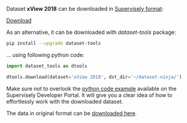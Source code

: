 Dataset **xView 2018** can be downloaded in [Supervisely format](https://developer.supervisely.com/api-references/supervisely-annotation-json-format):

 [Download](https://assets.supervisely.com/supervisely-supervisely-assets-public/teams_storage/M/K/3t/1paOeCnOr52Df9P7qjhqxe0xDnSSH7B4YS7t7iMrUfxdRiSZYLo4KqhZTfqbCVrtcUwCHhAlGzLh3GngpVr5fav1L7bg2W39C7W5YYYNQIqaL2GM8TQYRBpaEHix.tar)

As an alternative, it can be downloaded with *dataset-tools* package:
``` bash
pip install --upgrade dataset-tools
```

... using following python code:
``` python
import dataset_tools as dtools

dtools.download(dataset='xView 2018', dst_dir='~/dataset-ninja/')
```
Make sure not to overlook the [python code example](https://developer.supervisely.com/getting-started/python-sdk-tutorials/iterate-over-a-local-project) available on the Supervisely Developer Portal. It will give you a clear idea of how to effortlessly work with the downloaded dataset.

The data in original format can be [downloaded here](https://challenge.xviewdataset.org/download-links).